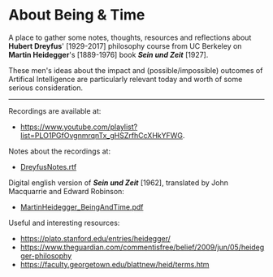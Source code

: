 # About Being & Time 

A place to gather some notes, thoughts, resources and reflections about **Hubert Dreyfus**' [1929-2017] philosophy course from UC Berkeley on **Martin Heidegger**'s [1889-1976] book ***Sein und Zeit*** [1927]. 

These men's ideas about the impact and (possible/impossible) outcomes of Artifical Intelligence are particularly relevant today and worth of some serious consideration.

---------

Recordings are available at: 
- https://www.youtube.com/playlist?list=PLO1PGfOvgnmrqnTx_gHSZrfhCcXHkYFWG. 

Notes about the recordings at:
- [DreyfusNotes.rtf](https://github.com/otnemrasordep/heideggerando/blob/master/DreyfusNotes.rtf)

Digital english version of ***Sein und Zeit*** [1962], translated by John Macquarrie and Edward Robinson:
- [MartinHeidegger_BeingAndTime.pdf](https://github.com/otnemrasordep/heideggerando/blob/master/Martin%20Heidegger_Being%20and%20time.pdf)

Useful and interesting resources:
- https://plato.stanford.edu/entries/heidegger/
- https://www.theguardian.com/commentisfree/belief/2009/jun/05/heidegger-philosophy
- https://faculty.georgetown.edu/blattnew/heid/terms.htm
